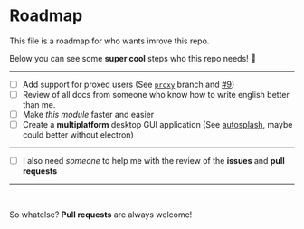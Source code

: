 # Roadmap
This file is a roadmap for who wants imrove this repo.

Below you can see some **super cool** steps who this repo needs! :rabbit: 

---
- [ ] Add support for proxed users (See [`proxy`](branch-proxy) branch and [#9](https://github.com/rawnly/splash-cli/issues/9))
- [ ] Review of all docs from someone who know how to write english better than me. 
- [ ] Make _this module_ faster and easier
- [ ] Create a **multiplatform** desktop GUI application (See [autosplash](proj-autosplash), maybe could better without electron)
---


- [ ] I also need _someone_ to help me with the review of the **issues** and **pull requests**
 
---
<br>

So whatelse? **Pull requests** are always welcome!


[branch-proxy]: https://github.com/rawnly/splash-cli/tree/proxy
[proj-autosplash]: https://github.com/rawnly/autosplash